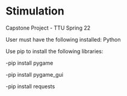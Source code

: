 # Stimulation
Capstone Project - TTU Spring 22

User must have the following installed: Python

Use pip to install the following libraries:

-pip install pygame

-pip install pygame_gui

-pip install requests
  
